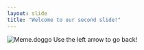 ```yaml
---
layout: slide
title: "Welcome to our second slide!"
---
```

![Meme.doggo](https://external-content.duckduckgo.com/iu/?u=https%3A%2F%2Fi.ytimg.com%2Fvi%2FeLLZd7fW244%2Fmaxresdefault.jpg&f=1&nofb=1)
Use the left arrow to go back!
